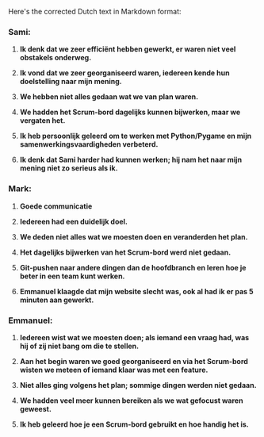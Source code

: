 Here's the corrected Dutch text in Markdown format:

### Sami:

1. **Ik denk dat we zeer efficiënt hebben gewerkt, er waren niet veel obstakels onderweg.**

2. **Ik vond dat we zeer georganiseerd waren, iedereen kende hun doelstelling naar mijn mening.**

3. **We hebben niet alles gedaan wat we van plan waren.**

4. **We hadden het Scrum-bord dagelijks kunnen bijwerken, maar we vergaten het.**

5. **Ik heb persoonlijk geleerd om te werken met Python/Pygame en mijn samenwerkingsvaardigheden verbeterd.**

6. **Ik denk dat Sami harder had kunnen werken; hij nam het naar mijn mening niet zo serieus als ik.**

### Mark:

1. **Goede communicatie**

2. **Iedereen had een duidelijk doel.**

3. **We deden niet alles wat we moesten doen en veranderden het plan.**

4. **Het dagelijks bijwerken van het Scrum-bord werd niet gedaan.**

5. **Git-pushen naar andere dingen dan de hoofdbranch en leren hoe je beter in een team kunt werken.**

6. **Emmanuel klaagde dat mijn website slecht was, ook al had ik er pas 5 minuten aan gewerkt.**

### Emmanuel:

1. **Iedereen wist wat we moesten doen; als iemand een vraag had, was hij of zij niet bang om die te stellen.**

2. **Aan het begin waren we goed georganiseerd en via het Scrum-bord wisten we meteen of iemand klaar was met een feature.**

3. **Niet alles ging volgens het plan; sommige dingen werden niet gedaan.**

4. **We hadden veel meer kunnen bereiken als we wat gefocust waren geweest.**

5. **Ik heb geleerd hoe je een Scrum-bord gebruikt en hoe handig het is.**